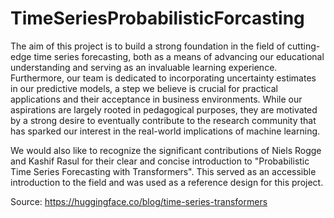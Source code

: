 # TimeSeriesProbabilisticForcasting

The aim of this project is to build a strong foundation in the field of cutting-edge time series forecasting, both as a means of advancing our educational understanding and serving as an invaluable learning experience. Furthermore, our team is dedicated to incorporating uncertainty estimates in our predictive models, a step we believe is crucial for practical applications and their acceptance in business environments. While our aspirations are largely rooted in pedagogical purposes, they are motivated by a strong desire to eventually contribute to the research community that has sparked our interest in the real-world implications of machine learning.

We would also like to recognize the significant contributions of Niels Rogge and Kashif Rasul for their clear and concise introduction to "Probabilistic Time Series Forecasting with Transformers". This served as an accessible introduction to the field and was used as a reference design for this project.

Source: https://huggingface.co/blog/time-series-transformers
